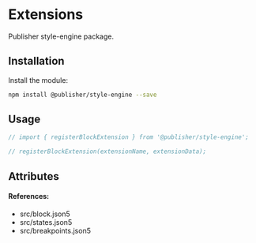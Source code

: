 # Extensions

Publisher style-engine package.

## Installation

Install the module:

```bash
npm install @publisher/style-engine --save
```

## Usage

```js
// import { registerBlockExtension } from '@publisher/style-engine';

// registerBlockExtension(extensionName, extensionData);
```

## Attributes

#### References:

-   src/block.json5
-   src/states.json5
-   src/breakpoints.json5
